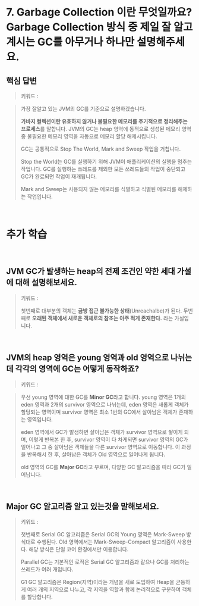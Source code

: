 # 7. Garbage Collection 이란 무엇일까요? Garbage Collection 방식 중 제일 잘 알고 계시는 GC를 아무거나 하나만 설명해주세요.

## 핵심 답변

> 키워드 :

> 가장 잘알고 있는 JVM의 GC를 기준으로 설명하겠습니다.
>
> **가바지 컬렉션이란 유효하지 않거나 불필요한 메모리를 주기적으로 정리해주는 프로세스**를 말합니다. JVM의 GC는 heap 영역에 동적으로 생성된 메모리 영역 중 불필요한 메모리 영역을 자동으로 메모리 할당 해제시킵니다.
>
> GC는 공통적으로 Stop The World, Mark and Sweep 작업을 거칩니다.
>
> Stop the World는 GC를 실행하기 위해 JVM이 애플리케이션의 실행을 멈추는 작업니다. GC를 실행하는 쓰레드를 제외한 모든 쓰레드들의 작업이 중단되고 GC가 완료되면 작업이 재개됩니다.
>
> Mark and Sweep는 사용되지 않는 메모리를 식별하고 식별된 메모리를 해제하는 작업입니다.

<br/>

# 추가 학습

<br/>

## JVM GC가 발생하는 heap의 전제 조건인 약한 세대 가설에 대해 설명해보세요.

> 키워드 :
> 
> 첫번째로 대부분의 객체는 **금방 접근 불가능한 상태**(Unreachalbe)가 된다.
> 두번째로 **오래된 객체에서 새로운 객체로의 참조는 아주 적게 존재한다.** 라는 가설입니다.

<br/>

## JVM의 heap 영역은 young 영역과 old 영역으로 나뉘는데 각각의 영역에 GC는 어떻게 동작하죠?

> 키워드 :

> 우선 young 영역에 대한 GC를 **Minor GC**라고 합니다. young 영역은 1개의 eden 영역과 2개의 survivor 영역으로 나뉘는데,
> eden 영역은 새롭게 객체가 할당되는 영역이며 survivor 영역은 최소 1번의 GC에서 살아남은 객체가 존재하는 영역입니다.
> 
> eden 영역에서 GC가 발생하면 살아남은 객체가 survivor 영역으로 쌓이게 되며, 이렇게 반복본 한 후, survivor
> 영역이 다 차게되면 survivor 영역의 GC가 일어나고 그 중 살아남은 객체들을 다른 survivor 영역으로 이동합니다.
> 이 과정을 반복해서 한 후, 살아남은 객체가 Old 영역으로 일어나게 됩니다.
> 
> old 영역의 GC를 **Major GC**라고 부르며, 다양한 GC 알고리즘을 따라 GC가 일어납니다.

<br/>

## Major GC 알고리즘 알고 있는것을 말해보세요.

> 키워드 :
> 
> 첫번째로 Serial GC 알고리즘은 Serial GC의 Young 영역은 Mark-Sweep 방식대로 수행된다.
> Old 영역에서는 Mark-Sweep-Compact 알고리즘이 사용한다. 해당 방식은 단일 코어 환경에서만 이용합니다.
> 
> Parallel GC는 기본적인 로직은  Serial GC 알고리즘과 같으나 GC를 처리하는 쓰레드가 여러 개입니다.
> 
> G1 GC 알고리즘은 Region(지역)이라는 개념을 새로 도입하여 Heap을 균등하게 여러 개의 지역으로 나누고, 각 지역을 역할과 함께 논리적으로 구분하여 객체를 할당합니다.

